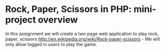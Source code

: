 # Rock, Paper, Scissors in PHP: mini-project overview

In this assignment we will create a two page web application to play rock, paper, scissors http://en.wikipedia.org/wiki/Rock-paper-scissors - We will only allow logged in users to play the game.


